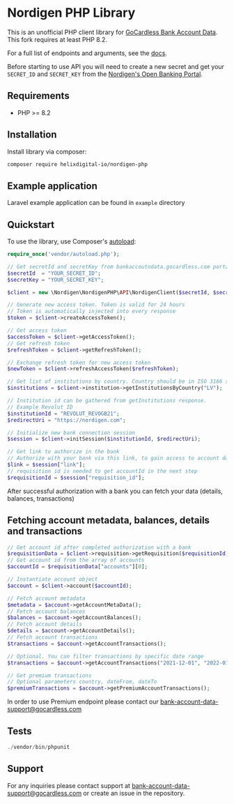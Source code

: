 # Nordigen PHP Library

This is an unofficial PHP client library for [GoCardless Bank Account Data](https://gocardless.com/bank-account-data/).
This fork requires at least PHP 8.2.

For a full list of endpoints and arguments, see the [docs](https://developer.gocardless.com/bank-account-data/quick-start-guide).

Before starting to use API you will need to create a new secret and get your `SECRET_ID` and `SECRET_KEY` from the [Nordigen's Open Banking Portal](https://bankaccountdata.gocardless.com/user-secrets/).


## Requirements

* PHP >= 8.2

## Installation

Install library via composer:

```sh
composer require helixdigital-io/nordigen-php
```

## Example application

Laravel example application can be found in `example` directory

## Quickstart

To use the library, use Composer's [autoload](https://getcomposer.org/doc/01-basic-usage.md#autoloading):

```php
require_once('vendor/autoload.php');
```

```php
// Get secretId and secretKey from bankaccoutndata.gocardless.com portal and pass them to NordigenClient
$secretId  = "YOUR_SECRET_ID";
$secretKey = "YOUR_SECRET_KEY";

$client = new \Nordigen\NordigenPHP\API\NordigenClient($secretId, $secretKey);

// Generate new access token. Token is valid for 24 hours
// Token is automatically injected into every response
$token = $client->createAccessToken();

// Get access token
$accessToken = $client->getAccessToken();
// Get refresh token
$refreshToken = $client->getRefreshToken();

// Exchange refresh token for new access token
$newToken = $client->refreshAccessToken($refreshToken);

// Get list of institutions by country. Country should be in ISO 3166 standard.
$institutions = $client->institution->getInstitutionsByCountry("LV");

// Institution id can be gathered from getInstitutions response.
// Example Revolut ID
$institutionId = "REVOLUT_REVOGB21";
$redirectUri = "https://nordigen.com";

// Initialize new bank connection session
$session = $client->initSession($institutionId, $redirectUri);

// Get link to authorize in the bank
// Authorize with your bank via this link, to gain access to account data
$link = $session["link"];
// requisition id is needed to get accountId in the next step
$requisitionId = $session["requisition_id"];
```

After successful authorization with a bank you can fetch your data (details, balances, transactions)

## Fetching account metadata, balances, details and transactions

```php
// Get account id after completed authorization with a bank
$requisitionData = $client->requisition->getRequisition($requisitionId);
// Get account id from the array of accounts
$accountId = $requisitionData["accounts"][0];

// Instantiate account object
$account = $client->account($accountId);

// Fetch account metadata
$metadata = $account->getAccountMetaData();
// Fetch account balances
$balances = $account->getAccountBalances();
// Fetch account details
$details = $account->getAccountDetails();
// Fetch account transactions
$transactions = $account->getAccountTransactions();

// Optional. You can filter transactions by specific date range
$transactions = $account->getAccountTransactions("2021-12-01", "2022-01-30");

// Get premium transactions
// Optional parameters country, dateFrom, dateTo
$premiumTransactions = $account->getPremiumAccountTransactions();
```

In order to use Premium endpoint please contact our [bank-account-data-support@gocardless.com](bank-account-data-support@gocardless.com)

## Tests

```php
./vendor/bin/phpunit
```

## Support

For any inquiries please contact support at [bank-account-data-support@gocardless.com](bank-account-data-support@gocardless.com) or create an issue in the repository.
